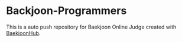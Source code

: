 # Backjoon-Programmers
This is a auto push repository for Baekjoon Online Judge created with [BaekjoonHub](https://github.com/BaekjoonHub/BaekjoonHub).

